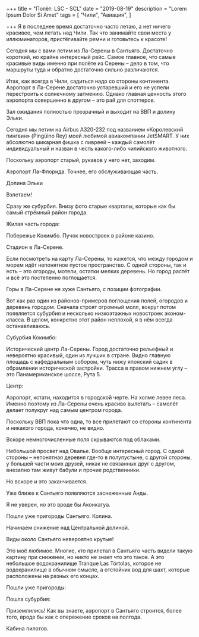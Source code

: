 +++
title = "Полёт: LSC - SCL"
date = "2019-08-19"
description = "Lorem Ipsum Dolor Si Amet"
tags = [
    "Чили",
    "Авиация",
]

+++
Я в последнее время достаточно часто летаю, а нет ничего красивее, чем летать над Чили. Так что занимайте свои места у иллюминаторов, пристёгивайте ремни и готовьтесь к красоте!


Сегодня мы с вами летим из Ла-Серены в Сантьяго. Достаточно короткий, но крайне интересный рейс. Самое главное, что самые красивые виды именно при полёте из Серены – дело в том, что маршруты туда и обратно достаточно сильно различаются.

Итак, как всегда в Чили, садиться надо со стороны континента. Аэропорт в Ла-Серене достаточно устаревший и его не успели перестроить к солнечному затмению. Однако главная ценность этого аэропорта совершенно в другом – это рай для споттеров.


Зал ожидания полностью прозрачный и выходит на ВВП и долину Эльки.


Сегодня мы летим на Airbus A320-232 под названием «Королевский пингвин» (Pingüino Rey) моей любимой авиакомпании JetSMART. У них абсолютно шикарная фишка с ливреей – каждый самолёт индивидуальный и назван в честь какого-либо чилийского животного.


Поскольку аэропорт старый, рукавов у него нет, заходим.


Аэропорт Ла-Флорида. Точнее, его обслуживающая часть.


Долина Эльки



Взлетаем!


Сразу же субурбия. Внизу фото старые кварталы, которые как бы самый стрёмный район города.


Жилая часть города:


Побережье Кокимбо. Пучок новостроек в районе казино.


Стадион в Ла-Серене.


Если посмотреть на карту Ла-Серены, то кажется, что между городом и морем идёт непонятное пустое пространство. С одной стороны, так и есть – это огороды, мотели, остатки мелких деревень. Но город растёт и всё это постепенно поглощается.


Горы в Ла-Серене не хуже Сантьяго, с позиции фотографии.


Вот как раз один из районов-примеров поглощения полей, огородов и деревень городом. Сначала строят огромный молл, вокруг потом появляется субурбия и несколько низкоэтажных новостроек эконом-класса. В целом, конкретно этот район неплохой, я в нём всегда останавливаюсь.


Субурбия Кокимбо:


Исторический центр Ла-Серены. Город достаточно рельефный и невероятно красивый, один из лучших в стране. Видно главную площадь с кафедральным собором, чуть нижу японский садик в обрамлении исторической застройки. Трасса в правом нижнем углу – это Панамериканское шоссе, Рута 5.


Центр:


Аэропорт, кстати, находится в городской черте. На холме левее леса. Именно поэтому из Ла-Серены очень красиво вылетать – самолёт делает полукруг над самым центром города.


Поскольку ВВП пока что одна, то все прилетают со стороны континента и никакого города, конечно, не видно.


Вскоре немногочисленные поля скрываются под облаками.


Небольшой просвет над Овалье. Вообще интересный город. С одной стороны – непонятная деревня где-то в полупустыне, с другой стороны, у большей части моих друзей, никак не связанных друг с другом, внезапно там живут бабули и прочие родственники.


Но вскоре и это заканчивается.



Уже ближе к Сантьяго появляются заснеженные Анды.



Я не уверен, но это вроде бы Аконкагуа.


Пошли уже пригороды Сантьяго. Колина.


Начинаем снижение над Центральной долиной.




Виды около Сантьяго невероятно крутые!



Это моё любимое. Многие, кто прилетал в Сантьяго часть видели такую картину при снижении, но никто не знает что это такое. А это небольшое водохранилище Tranque Las Tórtolas, которое не водохранилище в обычном смысле, а отстойник вод для шахт, которые расположены на разных его концах.




Пошли уже пригороды:




Пошла субурбия:



Приземлились! Как вы знаете, аэропорт в Сантьяго строится, более того, вроде бы как с опережение сроков на полгода.


Кабина пилотов. 
